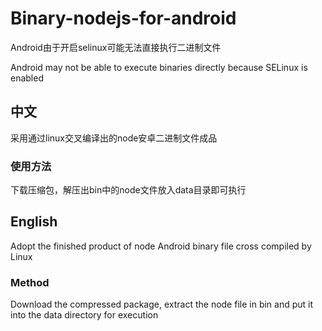 # Binary-nodejs-for-android
Android由于开启selinux可能无法直接执行二进制文件

Android may not be able to execute binaries directly because SELinux is enabled
## 中文
采用通过linux交叉编译出的node安卓二进制文件成品
### 使用方法
下载压缩包，解压出bin中的node文件放入data目录即可执行
## English
Adopt the finished product of node Android binary file cross compiled by Linux
### Method
Download the compressed package, extract the node file in bin and put it into the data directory for execution
